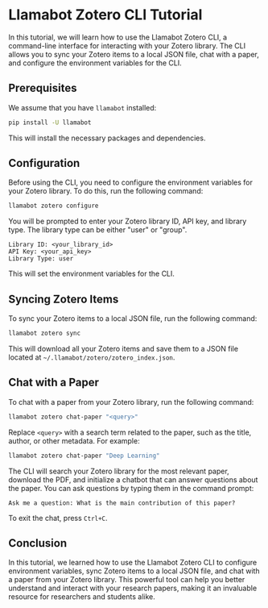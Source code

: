 # Llamabot Zotero CLI Tutorial

In this tutorial, we will learn how to use the Llamabot Zotero CLI, a command-line interface for interacting with your Zotero library. The CLI allows you to sync your Zotero items to a local JSON file, chat with a paper, and configure the environment variables for the CLI.

## Prerequisites

We assume that you have `llamabot` installed:

```bash
pip install -U llamabot
```

This will install the necessary packages and dependencies.

## Configuration

Before using the CLI, you need to configure the environment variables for your Zotero library. To do this, run the following command:

```bash
llamabot zotero configure
```

You will be prompted to enter your Zotero library ID, API key, and library type. The library type can be either "user" or "group".

```plaintext
Library ID: <your_library_id>
API Key: <your_api_key>
Library Type: user
```

This will set the environment variables for the CLI.

## Syncing Zotero Items

To sync your Zotero items to a local JSON file, run the following command:

```bash
llamabot zotero sync
```

This will download all your Zotero items and save them to a JSON file located at `~/.llamabot/zotero/zotero_index.json`.

## Chat with a Paper

To chat with a paper from your Zotero library, run the following command:

```bash
llamabot zotero chat-paper "<query>"
```

Replace `<query>` with a search term related to the paper, such as the title, author, or other metadata. For example:

```bash
llamabot zotero chat-paper "Deep Learning"
```

The CLI will search your Zotero library for the most relevant paper, download the PDF, and initialize a chatbot that can answer questions about the paper. You can ask questions by typing them in the command prompt:

```plaintext
Ask me a question: What is the main contribution of this paper?
```

To exit the chat, press `Ctrl+C`.

## Conclusion

In this tutorial, we learned how to use the Llamabot Zotero CLI to configure environment variables, sync Zotero items to a local JSON file, and chat with a paper from your Zotero library. This powerful tool can help you better understand and interact with your research papers, making it an invaluable resource for researchers and students alike.
